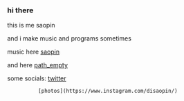 ### hi there 

this is me saopin 

and i make music and programs sometimes

music here [saopin](https://soundcloud.com/saopin)

and here [path_empty](https://soundcloud.com/path-empty)

some socials: [twitter](https://twitter.com/saopinmusic)

              [photos](https://www.instagram.com/disaopin/)
